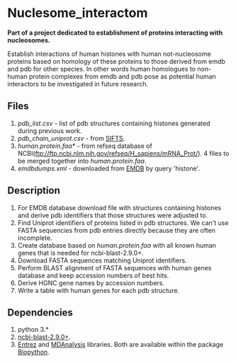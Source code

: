 # Nuclesome_interactom
**Part of a project dedicated to establishment of proteins interacting with nucleosomes.**

Establish interactions of human histones with human not-nucleosome proteins based on homology of these proteins to those derived from emdb and pdb for other species. In other words human homologues to non-human protein complexes from emdb and pdb pose as potential human interactors to be investigated in future research.

## Files
1. *pdb_list.csv* - list of pdb structures containing histones generated during previous work.
2. *pdb_chain_uniprot.csv* - from [SIFTS](https://www.ebi.ac.uk/pdbe/docs/sifts/quick.html).
3. *human.protein.faa\** - from refseq database of NCBI(ftp://ftp.ncbi.nlm.nih.gov/refseq/H_sapiens/mRNA_Prot/). 4 files to be merged together into *human.protein.faa*.
4. *emdbdumps.xml* - downloaded from [EMDB](https://www.ebi.ac.uk/pdbe/emdb/searchForm.html/) by query 'histone'.

## Description 
1. For EMDB database download file with structures containing histones and derive pdb identifiers that those structures were adjusted to.
2. Find Uniprot identifiers of proteins listed in pdb structures. We can't use FASTA sequencies from pdb entries directly because they are often incomplete. 
3. Create database based on *human.protein.faa* with all known human genes that is needed for ncbi-blast-2.9.0+.
4. Download FASTA sequences matching Uniprot identifiers.
5. Perform BLAST alignment of FASTA sequences with human genes database and keep accession numbers of best hits.
6. Derive HGNC gene names by accession numbers.
7. Write a table with human genes for each pdb structure.

## Dependencies
1. python 3.*
2. [ncbi-blast-2.9.0+](https://ftp.ncbi.nlm.nih.gov/blast/executables/blast+/LATEST/).
3. [Entrez](https://github.com/jordibc/entrez) and [MDAnalysis](https://github.com/MDAnalysis/mdanalysis) libraries. Both are available within the package [Biopython](https://biopython.org/).
